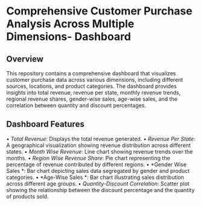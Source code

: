 # Comprehensive Customer Purchase Analysis Across Multiple Dimensions- Dashboard

## Overview

This repository contains a comprehensive dashboard that visualizes customer purchase data across various dimensions, including different sources, locations, and product categories. The dashboard provides insights into total revenue, revenue per state, monthly revenue trends, regional revenue shares, gender-wise sales, age-wise sales, and the correlation between quantity and discount percentages.


## Dashboard Features

•⁠  ⁠*Total Revenue*: Displays the total revenue generated.
•⁠  ⁠*Revenue Per State*: A geographical visualization showing revenue distribution across different states.
•⁠  ⁠*Month Wise Revenue*: Line chart showing revenue trends over the months.
•⁠  ⁠*Region Wise Revenue Share*: Pie chart representing the percentage of revenue contributed by different regions.
•⁠  ⁠*Gender Wise Sales *: Bar chart depicting sales data segregated by gender and product categories.
•⁠  ⁠*Age-Wise Sales *: Bar chart illustrating sales distribution across different age groups.
•⁠  ⁠*Quantity-Discount Correlation*: Scatter plot showing the relationship between the discount percentage and the quantity of products sold.

